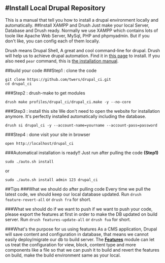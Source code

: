 #Install Local Drupal Repository
-------------------------
This is a manual that tell you how to install a drupal environment locally and automatically.
##Install XAMPP and Drush
Just make your local Server, Database and Drush ready. Normally we use XAMPP which contains lots of toole like Apache Web Server, MySql, PHP and phpmyadmin. But if you don't like, you can config each of them locally.

Drush means Drupal Shell, A great and cool command-line for drupal. Drush will help us to achieve drupal automation. Find it in [this page](http://drupal.org/project/drush) to install. If you also need `pear` command, this is [the installation manual](https://pear.php.net/manual/en/installation.php).

##build your code
###Step1 : clone the code
```
git clone https://github.com/twers/drupal_ci.git
cd drupal_ci
```
###Step2 : drush-make to get modules
```
drush make profiles/drupal_ci/drupal_ci.make -y --no-core
```
###Step3 : install this site
We don't need to open the website for installation anymore. It's perfectly installed automatically including the database.

```
drush si drupal_ci -y --account-name=yourname --account-pass=password
```
###Step4 : done
visit your site in browser

```
open http://localhost/drupal_ci
```

###Automatical installation is ready!!
Just run after pulling the code **(Step1)**

```
sudo ./auto.sh install
```
or
```
sudo ./auto.sh install admin 123 drupal_ci
```

##Tips
###What we should do after pulling code
Every time we pull the latest code, we should keep our local database updated. Run `drush feature-revert-all` or `drush fra` for short.

###What we should do if we want to push
if we want to push your code, please export the features at first in order to make the DB updated on build server. Run `drush features-update-all` or `drush fua` for short.

###What's the purpose for us using features
As a CMS application, Drupal will save content and configuration in database, that means we cannot easily deploy/migrate our db to build server. The [**Features**](http://drupal.org/project/features) module can let us treat the configuration for view, block, content type and more components like a file so that we can push it to build and revert the features on build, make the build environment same as your local.
